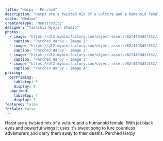 ```yaml
---
title: "Harpy - Perched"
description: "Harpt are a twisted mix of a vulture and a humanoid female. With jet black eyes and powerful wings it uses it's sweet song to lure countless adventurers and carry them away to their deaths. Perched Harpy"
scale: "Medium"
creatureType: "Monstrosity"
designer: "Yasashii Kyojin Studio"
photos:
  - image: "https://dl2.myminifactory.com/object-assets/62f4493d3f362/images/720X720-harpy-02-ps.jpg"
    caption: "Perched Harpy - Image 1"
  - image: "https://dl2.myminifactory.com/object-assets/62f4493d3f362/images/720X720-harpy-02-scale.jpg"
    caption: "Perched Harpy - Image 2"
  - image: "https://dl2.myminifactory.com/object-assets/62f4493d3f362/images/720X720-harpy-02b.jpg"
    caption: "Perched Harpy - Image 3"
  - image: "https://dl2.myminifactory.com/object-assets/62f4493d3f362/images/720X720-harpy-02c.jpg"
    caption: "Perched Harpy - Image 4"
pricing:
  osrPriming:
    tabletop: 5
    display: 9
  unprimed:
    tabletop: 4
    display: 7
featured: false
forSale: false
---
```


Harpt are a twisted mix of a vulture and a humanoid female. With jet black eyes and powerful wings it uses it's sweet song to lure countless adventurers and carry them away to their deaths. Perched Harpy